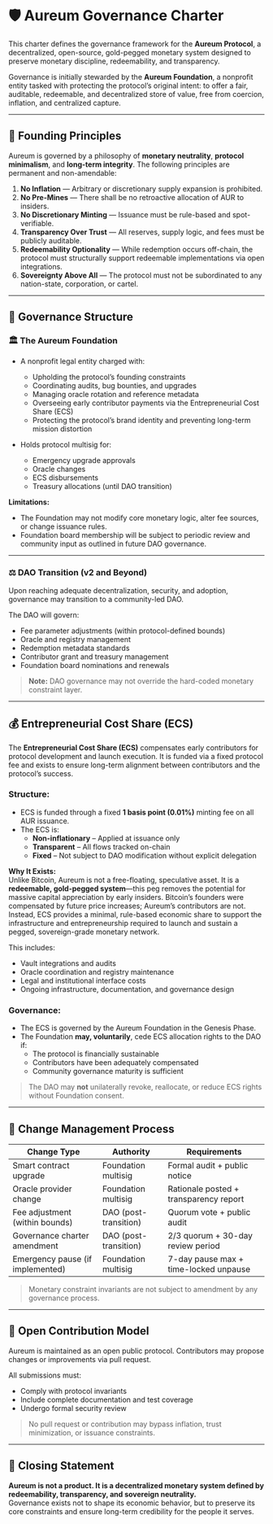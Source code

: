# 🛡️ Aureum Governance Charter

This charter defines the governance framework for the **Aureum Protocol**, a decentralized, open-source, gold-pegged monetary system designed to preserve monetary discipline, redeemability, and transparency.

Governance is initially stewarded by the **Aureum Foundation**, a nonprofit entity tasked with protecting the protocol’s original intent: to offer a fair, auditable, redeemable, and decentralized store of value, free from coercion, inflation, and centralized capture.

---

## 🔐 Founding Principles

Aureum is governed by a philosophy of **monetary neutrality**, **protocol minimalism**, and **long-term integrity**. The following principles are permanent and non-amendable:

1. **No Inflation** — Arbitrary or discretionary supply expansion is prohibited.  
2. **No Pre-Mines** — There shall be no retroactive allocation of AUR to insiders.  
3. **No Discretionary Minting** — Issuance must be rule-based and spot-verifiable.  
4. **Transparency Over Trust** — All reserves, supply logic, and fees must be publicly auditable.  
5. **Redeemability Optionality** — While redemption occurs off-chain, the protocol must structurally support redeemable implementations via open integrations.  
6. **Sovereignty Above All** — The protocol must not be subordinated to any nation-state, corporation, or cartel.

---

## 🧱 Governance Structure

### 🏛️ The Aureum Foundation

- A nonprofit legal entity charged with:
  - Upholding the protocol’s founding constraints
  - Coordinating audits, bug bounties, and upgrades
  - Managing oracle rotation and reference metadata
  - Overseeing early contributor payments via the Entrepreneurial Cost Share (ECS)
  - Protecting the protocol’s brand identity and preventing long-term mission distortion

- Holds protocol multisig for:
  - Emergency upgrade approvals
  - Oracle changes
  - ECS disbursements
  - Treasury allocations (until DAO transition)

**Limitations:**
- The Foundation may not modify core monetary logic, alter fee sources, or change issuance rules.
- Foundation board membership will be subject to periodic review and community input as outlined in future DAO governance.

---

### ⚖️ DAO Transition (v2 and Beyond)

Upon reaching adequate decentralization, security, and adoption, governance may transition to a community-led DAO.

The DAO will govern:
- Fee parameter adjustments (within protocol-defined bounds)
- Oracle and registry management
- Redemption metadata standards
- Contributor grant and treasury management
- Foundation board nominations and renewals

> **Note:** DAO governance may not override the hard-coded monetary constraint layer.

---

## 💰 Entrepreneurial Cost Share (ECS)

The **Entrepreneurial Cost Share (ECS)** compensates early contributors for protocol development and launch execution. It is funded via a fixed protocol fee and exists to ensure long-term alignment between contributors and the protocol’s success.

### Structure:
- ECS is funded through a fixed **1 basis point (0.01%)** minting fee on all AUR issuance.
- The ECS is:
  - **Non-inflationary** – Applied at issuance only  
  - **Transparent** – All flows tracked on-chain  
  - **Fixed** – Not subject to DAO modification without explicit delegation  

**Why It Exists:**  
Unlike Bitcoin, Aureum is not a free-floating, speculative asset. It is a **redeemable, gold-pegged system**—this peg removes the potential for massive capital appreciation by early insiders. Bitcoin’s founders were compensated by future price increases; Aureum’s contributors are not. Instead, ECS provides a minimal, rule-based economic share to support the infrastructure and entrepreneurship required to launch and sustain a pegged, sovereign-grade monetary network.

This includes:
- Vault integrations and audits  
- Oracle coordination and registry maintenance  
- Legal and institutional interface costs  
- Ongoing infrastructure, documentation, and governance design

### Governance:
- The ECS is governed by the Aureum Foundation in the Genesis Phase.
- The Foundation **may, voluntarily**, cede ECS allocation rights to the DAO if:
  - The protocol is financially sustainable  
  - Contributors have been adequately compensated  
  - Community governance maturity is sufficient  

> The DAO may **not** unilaterally revoke, reallocate, or reduce ECS rights without Foundation consent.

---

## 🧪 Change Management Process

| Change Type                      | Authority                         | Requirements                                |
|----------------------------------|-----------------------------------|---------------------------------------------|
| Smart contract upgrade           | Foundation multisig               | Formal audit + public notice                |
| Oracle provider change           | Foundation multisig               | Rationale posted + transparency report      |
| Fee adjustment (within bounds)   | DAO (post-transition)             | Quorum vote + public audit                  |
| Governance charter amendment     | DAO (post-transition)             | 2/3 quorum + 30-day review period           |
| Emergency pause (if implemented) | Foundation multisig               | 7-day pause max + time-locked unpause       |

> Monetary constraint invariants are not subject to amendment by any governance process.

---

## 📂 Open Contribution Model

Aureum is maintained as an open public protocol. Contributors may propose changes or improvements via pull request.

All submissions must:
- Comply with protocol invariants  
- Include complete documentation and test coverage  
- Undergo formal security review  

> No pull request or contribution may bypass inflation, trust minimization, or issuance constraints.

---

## 🧾 Closing Statement

**Aureum is not a product. It is a decentralized monetary system defined by redeemability, transparency, and sovereign neutrality.**  
Governance exists not to shape its economic behavior, but to preserve its core constraints and ensure long-term credibility for the people it serves.